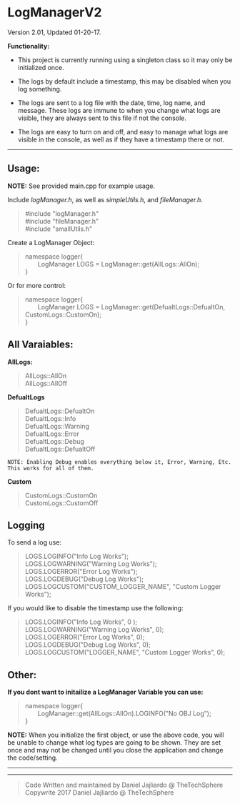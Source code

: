 **LogManagerV2**
===============
Version 2.01, Updated 01-20-17.

**Functionality:**

- This project is currently running using a singleton class so it may only be initialized once. 

- The logs by default include a timestamp, this may be disabled when you log something.

- The logs are sent to a log file with the date, time, log name, and message. These logs are immune to when you change what logs are visible, they are always sent to this file if not the console.

- The logs are easy to turn on and off, and easy to manage what logs are visible in the console, as well as if they have a timestamp there or not.


---------------------

Usage:
--------
 **NOTE:** See provided main.cpp for example usage.

 Include *logManager.h*, as well as *simpleUtils.h*, and *fileManager.h*.
> \#include "logManager.h" <br>
> \#include "fileManager.h" <br> 
> \#include "smallUtils.h" <br>

Create a LogManager Object:
> namespace logger{ <br>
> &emsp;&emsp;LogManager LOGS = LogManager::get(AllLogs::AllOn); <br>
> } <br>

Or for more control:
> namespace logger{ <br>
> &emsp;&emsp;LogManager LOGS = LogManager::get(DefualtLogs::DefualtOn, CustomLogs::CustomOn); <br>
> } <br>


All Varaiables:
-----------------

**AllLogs:**
>AllLogs::AllOn <br>
>AllLogs::AllOff <br>

**DefualtLogs**
>DefualtLogs::DefualtOn <br>
>DefualtLogs::Info <br>
>DefualtLogs::Warning <br>
>DefualtLogs::Error <br>
>DefualtLogs::Debug <br>
>DefualtLogs::DefualtOff <br>

    NOTE: Enabling Debug enables everything below it, Error, Warning, Etc. This works for all of them.

**Custom**
>CustomLogs::CustomOn <br>
>CustomLogs::CustomOff <br>

Logging
---------

To send a log use:
>LOGS.LOGINFO("Info Log Works"); <br>
>LOGS.LOGWARNING("Warning Log Works"); <br>
>LOGS.LOGERROR("Error Log Works"); <br>
>LOGS.LOGDEBUG("Debug Log Works"); <br>
>LOGS.LOGCUSTOM("CUSTOM_LOGGER_NAME", "Custom Logger Works"); <br>

If you would like to disable the timestamp use the following:
>LOGS.LOGINFO("Info Log Works", 0 ); <br>
>LOGS.LOGWARNING("Warning Log Works", 0); <br>
>LOGS.LOGERROR("Error Log Works", 0); <br>
>LOGS.LOGDEBUG("Debug Log Works", 0); <br>
>LOGS.LOGCUSTOM("LOGGER_NAME", "Custom Logger Works", 0); <br>

Other:
--------

**If you dont want to initailize a LogManager Variable you can use:**

> namespace logger{ <br>
> &emsp;&emsp;LogManager::get(AllLogs::AllOn).LOGINFO("No OBJ Log"); <br>
> } <br>

**NOTE:** When you initialize the first object, or use the above code, you will be unable to change what log types are going to be shown. They are set once and may not be changed until you close the application and change the code/setting.

------------------------

------------------------

> Code Written and maintained by Daniel Jajliardo @ TheTechSphere <br>
> Copywrite 2017 Daniel Jajliardo @ TheTechSphere <br>

